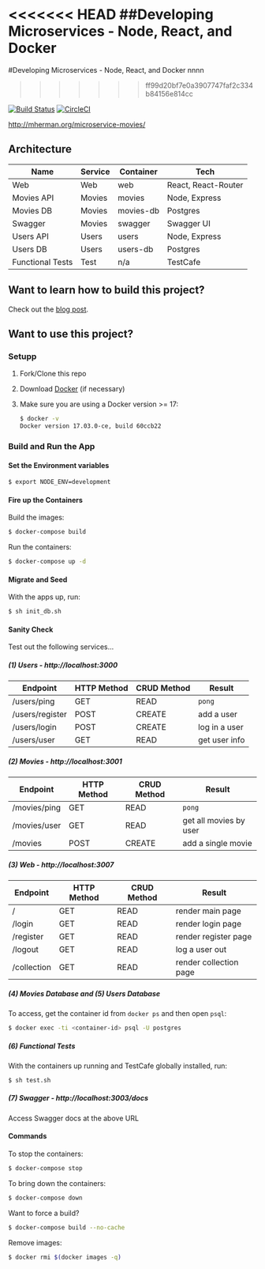 <<<<<<< HEAD
##Developing Microservices - Node, React, and Docker
========
#Developing Microservices - Node, React, and Docker nnnn
>>>>>>> ff99d20bf7e0a3907747faf2c334b84156e814cc

[![Build Status](https://travis-ci.org/mjhea0/microservice-movies.svg?branch=master)](https://travis-ci.org/mjhea0/microservice-movies)
[![CircleCI](https://circleci.com/gh/mjhea0/microservice-movies.svg?style=svg)](https://circleci.com/gh/mjhea0/microservice-movies)

http://mherman.org/microservice-movies/

## Architecture

| Name             | Service | Container | Tech                 |
|------------------|---------|-----------|----------------------|
| Web              | Web     | web       | React, React-Router  |
| Movies API       | Movies  | movies    | Node, Express        |
| Movies DB        | Movies  | movies-db | Postgres             |
| Swagger          | Movies  | swagger   | Swagger UI           |
| Users API        | Users   | users     | Node, Express        |
| Users DB         | Users   | users-db  | Postgres             |
| Functional Tests | Test    | n/a       | TestCafe             |


## Want to learn how to build this project?

Check out the [blog post](http://mherman.org/blog/2017/05/11/developing-microservices-node-react-docker/).

## Want to use this project?

### Setupp

1. Fork/Clone this repo

1. Download [Docker](https://docs.docker.com/docker-for-mac/install/) (if necessary)

1. Make sure you are using a Docker version >= 17:

    ```sh
    $ docker -v
    Docker version 17.03.0-ce, build 60ccb22
    ```

### Build and Run the App

#### Set the Environment variables

```sh
$ export NODE_ENV=development
```

#### Fire up the Containers

Build the images:

```sh
$ docker-compose build
```

Run the containers:

```sh
$ docker-compose up -d
```

#### Migrate and Seed

With the apps up, run:

```sh
$ sh init_db.sh
```

#### Sanity Check

Test out the following services...

##### (1) Users - http://localhost:3000

| Endpoint        | HTTP Method | CRUD Method | Result        |
|-----------------|-------------|-------------|---------------|
| /users/ping     | GET         | READ        | `pong`        |
| /users/register | POST        | CREATE      | add a user    |
| /users/login    | POST        | CREATE      | log in a user |
| /users/user     | GET         | READ        | get user info |

##### (2) Movies - http://localhost:3001

| Endpoint      | HTTP Method | CRUD Method | Result                    |
|---------------|-------------|-------------|---------------------------|
| /movies/ping  | GET         | READ        | `pong`                    |
| /movies/user  | GET         | READ        | get all movies by user    |
| /movies       | POST        | CREATE      | add a single movie        |

##### (3) Web - http://localhost:3007

| Endpoint   | HTTP Method | CRUD Method | Result                  |
|-------------|-------------|-------------|------------------------|
| /           | GET         | READ        | render main page       |
| /login      | GET         | READ        | render login page      |
| /register   | GET         | READ        | render register page   |
| /logout     | GET         | READ        | log a user out         |
| /collection | GET         | READ        | render collection page |

##### (4) Movies Database and (5) Users Database

To access, get the container id from `docker ps` and then open `psql`:

```sh
$ docker exec -ti <container-id> psql -U postgres
```

##### (6) Functional Tests

With the containers up running and TestCafe globally installed, run:

```sh
$ sh test.sh
```

##### (7) Swagger - http://localhost:3003/docs

Access Swagger docs at the above URL

#### Commands

To stop the containers:

```sh
$ docker-compose stop
```

To bring down the containers:

```sh
$ docker-compose down
```

Want to force a build?

```sh
$ docker-compose build --no-cache
```

Remove images:

```sh
$ docker rmi $(docker images -q)
```
